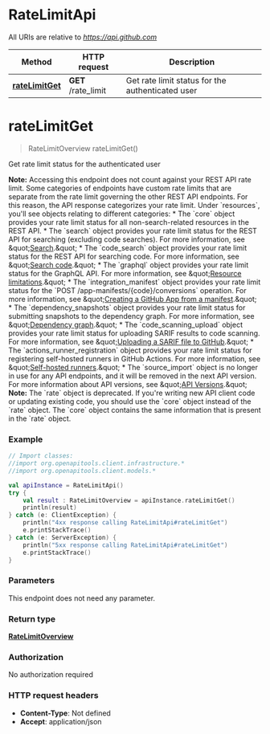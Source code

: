 # RateLimitApi

All URIs are relative to *https://api.github.com*

Method | HTTP request | Description
------------- | ------------- | -------------
[**rateLimitGet**](RateLimitApi.md#rateLimitGet) | **GET** /rate_limit | Get rate limit status for the authenticated user


<a id="rateLimitGet"></a>
# **rateLimitGet**
> RateLimitOverview rateLimitGet()

Get rate limit status for the authenticated user

**Note:** Accessing this endpoint does not count against your REST API rate limit.  Some categories of endpoints have custom rate limits that are separate from the rate limit governing the other REST API endpoints. For this reason, the API response categorizes your rate limit. Under &#x60;resources&#x60;, you&#39;ll see objects relating to different categories: * The &#x60;core&#x60; object provides your rate limit status for all non-search-related resources in the REST API. * The &#x60;search&#x60; object provides your rate limit status for the REST API for searching (excluding code searches). For more information, see \&quot;[Search](https://docs.github.com/rest/search/search).\&quot; * The &#x60;code_search&#x60; object provides your rate limit status for the REST API for searching code. For more information, see \&quot;[Search code](https://docs.github.com/rest/search/search#search-code).\&quot; * The &#x60;graphql&#x60; object provides your rate limit status for the GraphQL API. For more information, see \&quot;[Resource limitations](https://docs.github.com/graphql/overview/resource-limitations#rate-limit).\&quot; * The &#x60;integration_manifest&#x60; object provides your rate limit status for the &#x60;POST /app-manifests/{code}/conversions&#x60; operation. For more information, see \&quot;[Creating a GitHub App from a manifest](https://docs.github.com/apps/creating-github-apps/setting-up-a-github-app/creating-a-github-app-from-a-manifest#3-you-exchange-the-temporary-code-to-retrieve-the-app-configuration).\&quot; * The &#x60;dependency_snapshots&#x60; object provides your rate limit status for submitting snapshots to the dependency graph. For more information, see \&quot;[Dependency graph](https://docs.github.com/rest/dependency-graph).\&quot; * The &#x60;code_scanning_upload&#x60; object provides your rate limit status for uploading SARIF results to code scanning. For more information, see \&quot;[Uploading a SARIF file to GitHub](https://docs.github.com/code-security/code-scanning/integrating-with-code-scanning/uploading-a-sarif-file-to-github).\&quot; * The &#x60;actions_runner_registration&#x60; object provides your rate limit status for registering self-hosted runners in GitHub Actions. For more information, see \&quot;[Self-hosted runners](https://docs.github.com/rest/actions/self-hosted-runners).\&quot; * The &#x60;source_import&#x60; object is no longer in use for any API endpoints, and it will be removed in the next API version. For more information about API versions, see \&quot;[API Versions](https://docs.github.com/rest/overview/api-versions).\&quot;  **Note:** The &#x60;rate&#x60; object is deprecated. If you&#39;re writing new API client code or updating existing code, you should use the &#x60;core&#x60; object instead of the &#x60;rate&#x60; object. The &#x60;core&#x60; object contains the same information that is present in the &#x60;rate&#x60; object.

### Example
```kotlin
// Import classes:
//import org.openapitools.client.infrastructure.*
//import org.openapitools.client.models.*

val apiInstance = RateLimitApi()
try {
    val result : RateLimitOverview = apiInstance.rateLimitGet()
    println(result)
} catch (e: ClientException) {
    println("4xx response calling RateLimitApi#rateLimitGet")
    e.printStackTrace()
} catch (e: ServerException) {
    println("5xx response calling RateLimitApi#rateLimitGet")
    e.printStackTrace()
}
```

### Parameters
This endpoint does not need any parameter.

### Return type

[**RateLimitOverview**](RateLimitOverview.md)

### Authorization

No authorization required

### HTTP request headers

 - **Content-Type**: Not defined
 - **Accept**: application/json

